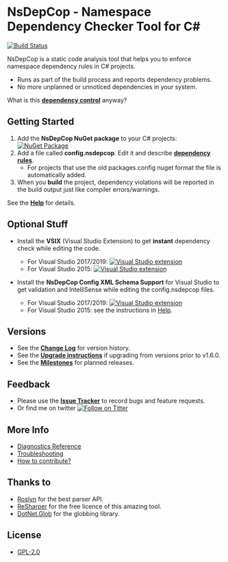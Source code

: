 # NsDepCop - Namespace Dependency Checker Tool for C# #

[![Build Status](https://ci.appveyor.com/api/projects/status/dm7q6tdwxv4xv85r?svg=true)](https://ci.appveyor.com/project/realvizu/nsdepcop)

NsDepCop is a static code analysis tool that helps you to enforce namespace dependency rules in C# projects.
* Runs as part of the build process and reports dependency problems.
* No more unplanned or unnoticed dependencies in your system.

What is this [**dependency control**](doc/DependencyControl.md) anyway?

## Getting Started

1. Add the **NsDepCop NuGet package** to your C# projects: [![NuGet Package](https://img.shields.io/nuget/v/NsDepCop.svg)](https://nuget.org/packages/NsDepCop)
1. Add a file called **config.nsdepcop**. Edit it and describe [**dependency rules**](doc/Help.md#dependency-rules). 
   * For projects that use the old packages.config nuget format the file is automatically added.
1. When you **build** the project, dependency violations will be reported in the build output just like compiler errors/warnings.

See the [**Help**](doc/Help.md) for details.

## Optional Stuff

* Install the **VSIX** (Visual Studio Extension) to get **instant** dependency check while editing the code.
  * For Visual Studio 2017/2019: [![Visual Studio extension](https://img.shields.io/badge/Visual%20Studio%20Marketplace-NsDepCop%20VS2017-green.svg)](https://marketplace.visualstudio.com/items?itemName=FerencVizkeleti.NsDepCopVS2017-CodedependencycheckerforC)
  * For Visual Studio 2015: [![Visual Studio extension](https://img.shields.io/badge/Visual%20Studio%20Marketplace-NsDepCop%20VS2015-green.svg)](https://marketplace.visualstudio.com/items?itemName=FerencVizkeleti.NsDepCop-NamespacedependencycheckertoolforC)

* Install the **NsDepCop Config XML Schema Support** for Visual Studio to get validation and IntelliSense while editing the config.nsdepcop files.
  * For Visual Studio 2017/2019: [![Visual Studio extension](https://img.shields.io/badge/Visual%20Studio%20Marketplace-NsDepCop%20Config%20XML%20Schema%20Support-green.svg)](https://marketplace.visualstudio.com/items?itemName=FerencVizkeleti.NsDepCopConfigXMLSchemaSupport)
  * For Visual Studio 2015: see the instructions in [Help](doc/Help.md#config-xml-schema-support-in-visual-studio).

## Versions
* See the [**Change Log**](CHANGELOG.md) for version history.
* See the [**Upgrade instructions**](CHANGELOG.md#upgrading) if upgrading from versions prior to v1.6.0.
* See the [**Milestones**](https://github.com/realvizu/NsDepCop/milestones) for planned releases.

## Feedback
* Please use the [**Issue Tracker**](https://github.com/realvizu/NsDepCop/issues) to record bugs and feature requests.
* Or find me on twitter [![Follow on Titter](https://img.shields.io/twitter/url/http/realvizu.svg?style=social&label=@realvizu)](https://twitter.com/realvizu)

## More Info
* [Diagnostics Reference](doc/Diagnostics.md)
* [Troubleshooting](doc/Troubleshooting.md)
* [How to contribute?](Contribute.md)

## Thanks to 
* [Roslyn](https://github.com/dotnet/roslyn) for the best parser API.
* [ReSharper](https://www.jetbrains.com/resharper/) for the free licence of this amazing tool.
* [DotNet.Glob](https://github.com/dazinator/DotNet.Glob) for the globbing library.

## License
* [GPL-2.0](LICENSE)

